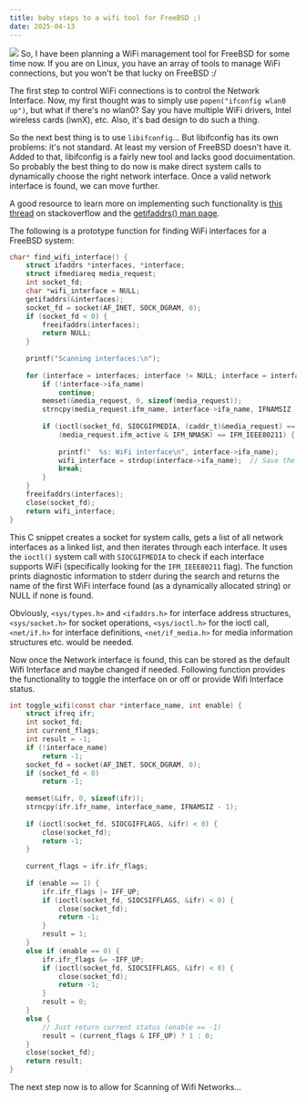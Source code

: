 ```yaml
---
title: baby steps to a wifi tool for FreeBSD ;)
date: 2025-04-13
---
```

![](https://freebsdfoundation.org/wp-content/uploads/2022/04/Untitled-design-8-1024x512.png)
So, I have been planning a WiFi management tool for FreeBSD for some time now. If you are on Linux, you have an array of tools to manage WiFi connections, but you won't be that lucky on FreeBSD :/

The first step to control WiFi connections is to control the Network Interface. Now, my first thought was to simply use `popen("ifconfig wlan0 up")`, but what if there's no wlan0? Say you have multiple WiFi drivers, Intel wireless cards (iwnX), etc. Also, it's bad design to do such a thing.

So the next best thing is to use `libifconfig`... But libifconfig has its own problems: it's not standard. At least my version of FreeBSD doesn't have it. Added to that, libifconfig is a fairly new tool and lacks good docuimentation. So probably the best thing to do now is make direct system calls to dynamically choose the right network interface. Once a valid network interface is found, we can move further.

A good resource to learn more on implementing such functionality is [this thread](https://stackoverflow.com/questions/23577787/how-can-i-enumerate-the-list-of-network-devices-or-interfaces-in-c-or-c-in-fre) on stackoverflow and the [getifaddrs() man page](https://man.freebsd.org/cgi/man.cgi?query=getifaddrs&sektion=3&manpath=freebsd-release-ports).

The following is a prototype function for finding WiFi interfaces for a FreeBSD system:

```c
char* find_wifi_interface() {
    struct ifaddrs *interfaces, *interface;
    struct ifmediareq media_request;
    int socket_fd;
    char *wifi_interface = NULL;
    getifaddrs(&interfaces);
    socket_fd = socket(AF_INET, SOCK_DGRAM, 0);
    if (socket_fd < 0) {
        freeifaddrs(interfaces);
        return NULL;
    }
    
    printf("Scanning interfaces:\n");
    
    for (interface = interfaces; interface != NULL; interface = interface->ifa_next) {
        if (!interface->ifa_name)
            continue;
        memset(&media_request, 0, sizeof(media_request));
        strncpy(media_request.ifm_name, interface->ifa_name, IFNAMSIZ - 1);
        
        if (ioctl(socket_fd, SIOCGIFMEDIA, (caddr_t)&media_request) == 0 && 
            (media_request.ifm_active & IFM_NMASK) == IFM_IEEE80211) {
            
            printf("  %s: WiFi interface\n", interface->ifa_name);
            wifi_interface = strdup(interface->ifa_name);  // Save the first Wi-Fi interface
            break;
        }
    }
    freeifaddrs(interfaces);
    close(socket_fd);
    return wifi_interface;
}
```
This C snippet creates a socket for system calls, gets a list of all network interfaces as a linked list, and then iterates through each interface. It uses the `ioctl()` system call with `SIOCGIFMEDIA` to check if each interface supports WiFi (specifically looking for the `IFM_IEEE80211` flag). The function prints diagnostic information to stderr during the search and returns the name of the first WiFi interface found (as a dynamically allocated string) or NULL if none is found.

Obviously, `<sys/types.h>` and `<ifaddrs.h>` for interface address structures, `<sys/socket.h>` for socket operations, `<sys/ioctl.h>` for the ioctl call, `<net/if.h>` for interface definitions, `<net/if_media.h>` for media information structures etc. would be needed.

Now once the Network interface is found, this can be stored as the default Wifi Interface and maybe changed if needed. Following function provides the functionality to toggle the interface on or off or provide Wifi Interface status.

```c
int toggle_wifi(const char *interface_name, int enable) {
    struct ifreq ifr;
    int socket_fd;
    int current_flags;
    int result = -1;
    if (!interface_name)
        return -1;
    socket_fd = socket(AF_INET, SOCK_DGRAM, 0);
    if (socket_fd < 0)
        return -1;
    
    memset(&ifr, 0, sizeof(ifr));
    strncpy(ifr.ifr_name, interface_name, IFNAMSIZ - 1);
    
    if (ioctl(socket_fd, SIOCGIFFLAGS, &ifr) < 0) {
        close(socket_fd);
        return -1;
    }
    
    current_flags = ifr.ifr_flags;
    
    if (enable == 1) {
        ifr.ifr_flags |= IFF_UP;
        if (ioctl(socket_fd, SIOCSIFFLAGS, &ifr) < 0) {
            close(socket_fd);
            return -1;
        }
        result = 1;
    } 
    else if (enable == 0) {
        ifr.ifr_flags &= ~IFF_UP;
        if (ioctl(socket_fd, SIOCSIFFLAGS, &ifr) < 0) {
            close(socket_fd);
            return -1;
        }
        result = 0;
    }
    else {
        // Just return current status (enable == -1)
        result = (current_flags & IFF_UP) ? 1 : 0;
    }
    close(socket_fd);
    return result;
}
```
The next step now is to allow for Scanning of Wifi Networks...
